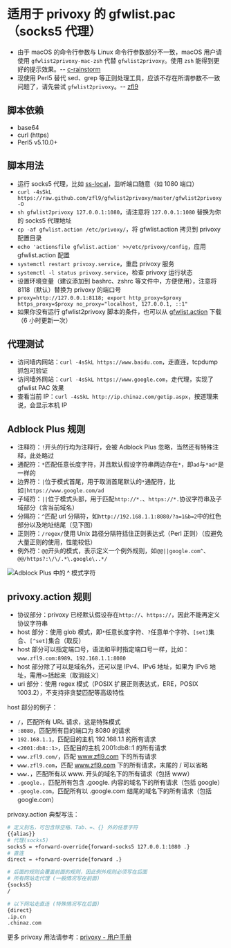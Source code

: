 # 适用于 privoxy 的 gfwlist.pac（socks5 代理）
- 由于 macOS 的命令行参数与 Linux 命令行参数部分不一致，macOS 用户请使用 `gfwlist2privoxy-mac-zsh` 代替 `gfwlist2privoxy`。使用 `zsh` 能得到更好的提示效果。-- [c-rainstorm](https://github.com/c-rainstorm)
- 现使用 Perl5 替代 sed、grep 等正则处理工具，应该不存在所谓参数不一致问题了，请先尝试 `gfwlist2privoxy`。-- [zfl9](https://github.com/zfl9)

## 脚本依赖
- base64
- curl (https)
- Perl5 v5.10.0+

## 脚本用法
- 运行 socks5 代理，比如 [ss-local](https://www.zfl9.com/ss-local.html)，监听端口随意（如 1080 端口）
- `curl -4sSkL https://raw.github.com/zfl9/gfwlist2privoxy/master/gfwlist2privoxy -O`
- `sh gfwlist2privoxy 127.0.0.1:1080`，请注意将 `127.0.0.1:1080` 替换为你的 socks5 代理地址
- `cp -af gfwlist.action /etc/privoxy/`，将 gfwlist.action 拷贝到 privoxy 配置目录
- `echo 'actionsfile gfwlist.action' >>/etc/privoxy/config`，应用 gfwlist.action 配置
- `systemctl restart privoxy.service`，重启 privoxy 服务
- `systemctl -l status privoxy.service`，检查 privoxy 运行状态
- 设置环境变量（建议添加到 bashrc、zshrc 等文件中，方便使用），注意将 8118（默认）替换为 privoxy 的端口号
- `proxy=http://127.0.0.1:8118; export http_proxy=$proxy https_proxy=$proxy no_proxy="localhost, 127.0.0.1, ::1"`
- 如果你没有运行 gfwlist2privoxy 脚本的条件，也可以从 [gfwlist.action](https://zfl9.github.io/gfwlist2privoxy/gfwlist.action) 下载（6 小时更新一次）

## 代理测试
- 访问墙内网站：`curl -4sSkL https://www.baidu.com`，走直连，tcpdump 抓包可验证
- 访问墙外网站：`curl -4sSkL https://www.google.com`，走代理，实现了 gfwlist PAC 效果
- 查看当前 IP：`curl -4sSkL http://ip.chinaz.com/getip.aspx`，按道理来说，会显示本机 IP

## Adblock Plus 规则
- 注释符：`!`开头的行均为注释行，会被 Adblock Plus 忽略，当然还有特殊注释，此处略过
- 通配符：`*`匹配任意长度字符，并且默认假设字符串两边存在`*`，即`ad`与`*ad*`是一样的
- 边界符：`|`位于模式首尾，用于取消首尾默认的`*`通配符，比如`|https://www.google.com/ad`
- 子域符：`||`位于模式头部，用于匹配`http://*.`、`https://*.`协议字符串及子域部分（含当前域名）
- 分隔符：`^`匹配 url 分隔符，如`http://192.168.1.1:8080/?a=1&b=2`中的红色部分以及地址结尾（见下图）
- 正则符：`/regex/`使用 Unix 路径分隔符括住正则表达式（Perl 正则）（应避免大量正则的使用，性能较低）
- 例外符：`@@`开头的模式，表示定义一个例外规则，如`@@||google.com^`、`@@/https?:\/\/.*\.google\..*/`

![Adblock Plus 中的 `^` 模式字符](http://main.zfl9.com/images/abp-url-split-rule.png)

## privoxy.action 规则
- 协议部分：privoxy 已经默认假设存在`http://`、`https://`，因此不能再定义协议字符串
- host 部分：使用 glob 模式，即`*`任意长度字符、`?`任意单个字符、`[set]`集合、`[^set]`集合（取反）
- host 部分可以指定端口号，语法和平时指定端口号一样，比如：`www.zfl9.com:8989`、`192.168.1.1:8080`
- host 部分除了可以是域名外，还可以是 IPv4、IPv6 地址，如果为 IPv6 地址，需用`<>`括起来（取消歧义）
- uri 部分：使用 regex 模式（POSIX 扩展正则表达式，ERE，POSIX 1003.2），不支持非贪婪匹配等高级特性

host 部分的例子：
- `/`，匹配所有 URL 请求，这是特殊模式
- `:8080`，匹配所有目的端口为 8080 的请求
- `192.168.1.1`，匹配目的主机 192.168.1.1 的所有请求
- `<2001:db8::1>`，匹配目的主机 2001:db8::1 的所有请求
- `www.zfl9.com/`，匹配 www.zfl9.com 下的所有请求
- `www.zfl9.com`，匹配 www.zfl9.com 下的所有请求，末尾的 / 可以省略
- `www.`，匹配所有以 www. 开头的域名下的所有请求（包括 www）
- `.google.`，匹配所有包含 .google. 内容的域名下的所有请求（包括 google）
- `.google.com`，匹配所有以 .google.com 结尾的域名下的所有请求（包括 google.com）

privoxy.action 典型写法：
``` bash
# 定义别名，可包含除空格、Tab、=、{} 外的任意字符
{{alias}}
# 代理(socks5)
socks5 = +forward-override{forward-socks5 127.0.0.1:1080 .}
# 直连
direct = +forward-override{forward .}

# 后面的规则会覆盖前面的规则，因此例外规则必须写在后面
# 所有网站走代理 (一般情况写在前面)
{socks5}
/

# 以下网站走直连 (特殊情况写在后面)
{direct}
.ip.cn
.chinaz.com
```

更多 privoxy 用法请参考：[privoxy - 用户手册](https://www.privoxy.org/user-manual/)
